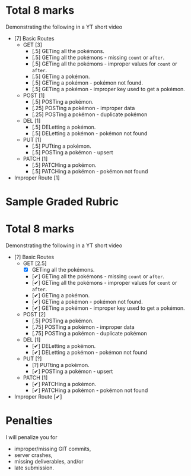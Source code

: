 # Total 8 marks
Demonstrating the following in a YT short video
- [7] Basic Routes  
  - GET [3]
    - [.5] GETing all the pokémons. 
    - [.5] GETing all the pokémons - missing `count` or `after`. 
    - [.5] GETing all the pokémons - improper values for `count` or `after`. 
    - [.5] GETing a pokémon. 
    - [.5] GETing a pokémon - pokémon not found. 
    - [.5] GETing a pokémon - improper key used to get a pokémon.
  - POST [1]
    - [.5] POSTing a pokémon. 
    - [.25] POSTing a pokémon - improper data
    - [.25] POSTing a pokémon - duplicate pokémon  
  - DEL [1]
    - [.5] DELetting a pokémon. 
    - [.5] DELetting a pokémon - pokémon not found
  - PUT [1]
    - [.5] PUTting a pokémon. 
    - [.5] POSTing a pokémon - upsert
  - PATCH [1]
    - [.5] PATCHing a pokémon. 
    - [.5] PATCHing a pokémon - pokémon not found
- Improper Route [1]

# Sample Graded Rubric
# Total 8 marks
Demonstrating the following in a YT short video
- [?] Basic Routes  
  - GET [2.5]
    - [X] GETing all the pokémons. 
    - [✔] GETing all the pokémons - missing `count` or `after`. 
    - [✔] GETing all the pokémons - improper values for `count` or `after`. 
    - [✔] GETing a pokémon. 
    - [✔] GETing a pokémon - pokémon not found. 
    - [✔] GETing a pokémon - improper key used to get a pokémon.
  - POST [2]
    - [.5] POSTing a pokémon. 
    - [.75] POSTing a pokémon - improper data
    - [.75] POSTing a pokémon - duplicate pokémon  
  - DEL [1]
    - [✔] DELetting a pokémon. 
    - [✔] DELetting a pokémon - pokémon not found
  - PUT [?]
    - [?] PUTting a pokémon. 
    - [✔] POSTing a pokémon - upsert
  - PATCH [1]
    - [✔] PATCHing a pokémon. 
    - [✔] PATCHing a pokémon - pokémon not found
- Improper Route [✔]

# Penalties
I will penalize you for 
- improper/missing GIT commits, 
- server crashes,
- missing deliverables, and/or 
- late submission.

